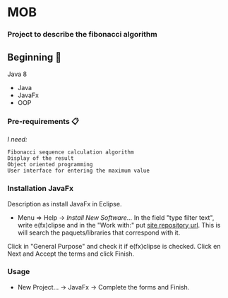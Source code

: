 # MOB

<h3>Project to describe the fibonacci algorithm</h3>

## Beginning 🚀

<p>Java 8</p>

<ul>
	<li> Java </li>
	<li> JavaFx </li>
	<li> OOP </li>
</ul>

### Pre-requirements 📋

_I need:_

	Fibonacci sequence calculation algorithm
	Display of the result
	Object oriented programming
	User interface for entering the maximum value

### Installation JavaFx

Description as install JavaFx in Eclipse.

 - Menu => Help -> *Install New Software...* In the field "type filter text", write e(fx)clipse and in the "Work with:" put [site repository url](http://download.eclipse.org/releases/neon). This is will search the paquets/libraries that correspond with it.

Click in "General Purpose" and check it if e(fx)clipse is checked. Click en Next and Accept the terms and click Finish.

### Usage

+ New Project... -> JavaFx -> Complete the forms and Finish.
